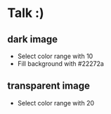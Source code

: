 # Talk :) 

## dark image

- Select color range with 10
- Fill background with #22272a

## transparent image

- Select color range with 20
